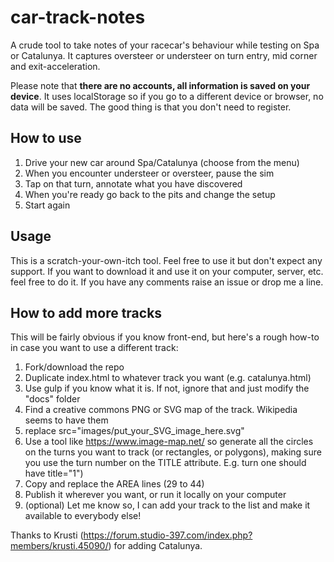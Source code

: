 # car-track-notes

A crude tool to take notes of your racecar's behaviour while testing on Spa or Catalunya. It captures oversteer or understeer on turn entry, mid corner and exit-acceleration.

Please note that **there are no accounts, all information is saved on your device**. It uses localStorage so if you go to a different device or browser, no data will be saved. The good thing is that you don't need to register. 

## How to use

1. Drive your new car around Spa/Catalunya (choose from the menu)
2. When you encounter understeer or oversteer, pause the sim
3. Tap on that turn, annotate what you have discovered
4. When you're ready go back to the pits and change the setup
5. Start again

## Usage

This is a scratch-your-own-itch tool. Feel free to use it but don't expect any support. If you want to download it and use it on your computer, server, etc. feel free to do it. If you have any comments raise an issue or drop me a line. 

## How to add more tracks

This will be fairly obvious if you know front-end, but here's a rough how-to in case you want to use a different track:

1. Fork/download the repo
2. Duplicate index.html to whatever track you want (e.g. catalunya.html)
3. Use gulp if you know what it is. If not, ignore that and just modify the "docs" folder
4. Find a creative commons PNG or SVG map of the track. Wikipedia seems to have them
5. replace src="images/put_your_SVG_image_here.svg"
6. Use a tool like https://www.image-map.net/ so generate all the circles on the turns you want to track (or rectangles, or polygons), making sure you use the turn number on the TITLE attribute. E.g. turn one should have title="1")
7. Copy and replace the AREA lines (29 to 44)
8. Publish it wherever you want, or run it locally on your computer
9. (optional) Let me know so, I can add your track to the list and make it available to everybody else!


Thanks to Krusti (https://forum.studio-397.com/index.php?members/krusti.45090/) for adding Catalunya.
